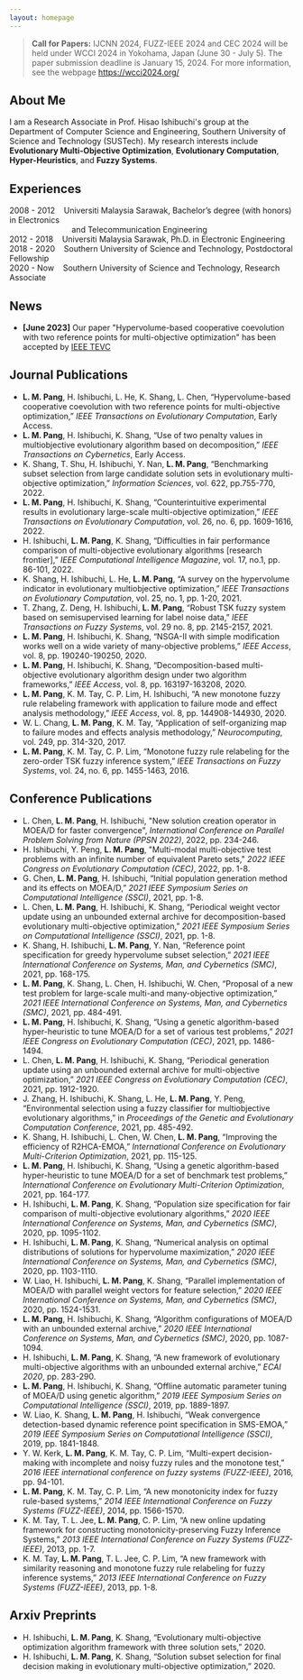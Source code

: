 ```yaml
---
layout: homepage
---
```


> **Call for Papers:** IJCNN 2024, FUZZ-IEEE 2024 and CEC 2024 will be held under WCCI 2024 in Yokohama, Japan (June 30 - July 5). The paper submission deadline is January 15, 2024. For more information, see the webpage https://wcci2024.org/

## About Me
I am a Research Associate in Prof. Hisao Ishibuchi's group at the Department of Computer Science and Engineering, Southern University of Science and Technology (SUSTech).
My research interests include **Evolutionary Multi-Objective Optimization**, **Evolutionary Computation**, **Hyper-Heuristics**, and **Fuzzy Systems**. 

## Experiences 
2008 - 2012 &nbsp;&nbsp; Universiti Malaysia Sarawak, Bachelor’s degree (with honors) in Electronics  
&nbsp;&nbsp;&nbsp;&nbsp;&nbsp;&nbsp;&nbsp;&nbsp;&nbsp;&nbsp;&nbsp;&nbsp;&nbsp;&nbsp;&nbsp;&nbsp;&nbsp;&nbsp;&nbsp;&nbsp;&nbsp;&nbsp;&nbsp;&nbsp;&nbsp;&nbsp;&nbsp;&nbsp;and Telecommunication Engineering  
2012 - 2018 &nbsp;&nbsp; Universiti Malaysia Sarawak, Ph.D. in Electronic Engineering  
2018 - 2020 &nbsp;&nbsp;  Southern University of Science and Technology, Postdoctoral Fellowship  
2020 - Now  &nbsp;&nbsp;  Southern University of Science and Technology, Research Associate  

## News

- **[June 2023]** Our paper "Hypervolume-based cooperative coevolution with two reference points for multi-objective optimization" has been accepted by [IEEE TEVC](https://ieeexplore.ieee.org/abstract/document/10155313)

## Journal Publications 
- **L. M. Pang**, H. Ishibuchi, L. He, K. Shang, L. Chen, “Hypervolume-based cooperative coevolution with two reference points for multi-objective optimization,” *IEEE Transactions on Evolutionary Computation*, Early Access. <br>
- **L. M. Pang**, H. Ishibuchi, K. Shang, “Use of two penalty values in multiobjective evolutionary algorithm based on decomposition,” *IEEE Transactions on Cybernetics*, Early Access.<br>
- K. Shang, T. Shu, H. Ishibuchi, Y. Nan, **L. M. Pang**, “Benchmarking subset selection from large candidate solution sets in evolutionary multi-objective optimization,” *Information Sciences*, vol. 622, pp.755-770, 2022. <br>
- **L. M. Pang**, H. Ishibuchi, K. Shang, “Counterintuitive experimental results in evolutionary large-scale multi-objective optimization,” *IEEE Transactions on Evolutionary Computation*, vol. 26, no. 6, pp. 1609-1616, 2022.<br>
- H. Ishibuchi, **L. M. Pang**, K. Shang, “Difficulties in fair performance comparison of multi-objective evolutionary algorithms [research frontier],” *IEEE Computational Intelligence Magazine*, vol. 17, no.1, pp. 86-101, 2022.<br>
- K. Shang, H. Ishibuchi, L. He, **L. M. Pang**, “A survey on the hypervolume indicator in evolutionary multiobjective optimization,” *IEEE Transactions on Evolutionary Computation*, vol. 25, no. 1, pp. 1-20, 2021.<br>
- T. Zhang, Z. Deng, H. Ishibuchi, **L. M. Pang**, “Robust TSK fuzzy system based on semisupervised learning for label noise data,” *IEEE Transactions on Fuzzy Systems*, vol. 29 no. 8, pp. 2145-2157, 2021.<br>
- **L. M. Pang**, H. Ishibuchi, K. Shang, “NSGA-II with simple modification works well on a wide variety of many-objective problems,” *IEEE Access*, vol. 8, pp. 190240-190250, 2020.<br>
- **L. M. Pang**, H. Ishibuchi, K. Shang, “Decomposition-based multi-objective evolutionary algorithm design under two algorithm frameworks,” *IEEE Access*, vol. 8, pp. 163197-163208, 2020.<br> 
- **L. M. Pang**, K. M. Tay, C. P. Lim, H. Ishibuchi, “A new monotone fuzzy rule relabeling framework with application to failure mode and effect analysis methodology,” *IEEE Access*, vol. 8, pp. 144908-144930, 2020.<br>
- W. L. Chang, **L. M. Pang**, K. M. Tay, “Application of self-organizing map to failure modes and effects analysis methodology,” *Neurocomputing*, vol. 249, pp. 314-320, 2017.<br>
- **L. M. Pang**, K. M. Tay, C. P. Lim, “Monotone fuzzy rule relabeling for the zero-order TSK fuzzy inference system,” *IEEE Transactions on Fuzzy Systems*, vol. 24, no. 6, pp. 1455-1463, 2016.<br>

## Conference Publications 
- L. Chen, **L. M. Pang**, H. Ishibuchi, "New solution creation operator in MOEA/D for faster convergence", *International Conference on Parallel Problem Solving from Nature (PPSN 2022)*, 2022, pp. 234-246. <br>
- H. Ishibuchi, Y. Peng, **L. M. Pang**, "Multi-modal multi-objective test problems with an infinite number of equivalent Pareto sets," *2022 IEEE Congress on Evolutionary Computation (CEC)*, 2022, pp. 1-8. <br>
- G. Chen, **L. M. Pang**, H. Ishibuchi, “Initial population generation method and its effects on MOEA/D,” *2021 IEEE Symposium Series on Computational Intelligence (SSCI)*, 2021, pp. 1-8. <br>
- L. Chen, **L. M. Pang**, H. Ishibuchi, K. Shang, “Periodical weight vector update using an unbounded external archive for decomposition-based evolutionary multi-objective optimization,” *2021 IEEE Symposium Series on Computational Intelligence (SSCI)*, 2021, pp. 1-8.<br>
- K. Shang, H. Ishibuchi, **L. M. Pang**, Y. Nan, “Reference point specification for greedy hypervolume subset selection,” *2021 IEEE International Conference on Systems, Man, and Cybernetics (SMC)*, 2021, pp. 168-175. <br>
- **L. M. Pang**, K. Shang, L. Chen, H. Ishibuchi, W. Chen, “Proposal of a new test problem for large-scale multi-and many-objective optimization,” *2021 IEEE International Conference on Systems, Man, and Cybernetics (SMC)*, 2021, pp. 484-491. <br>
- **L. M. Pang**, H. Ishibuchi, K. Shang, “Using a genetic algorithm-based hyper-heuristic to tune MOEA/D for a set of various test problems,” *2021 IEEE Congress on Evolutionary Computation (CEC)*, 2021, pp. 1486-1494. <br>
- L. Chen, **L. M. Pang**, H. Ishibuchi, K. Shang, “Periodical generation update using an unbounded external archive for multi-objective optimization,” *2021 IEEE Congress on Evolutionary Computation (CEC)*, 2021, pp. 1912-1920. <br>
- J. Zhang, H. Ishibuchi, K. Shang, L. He, **L. M. Pang**, Y. Peng, “Environmental selection using a fuzzy classifier for multiobjective evolutionary algorithms,”  in *Proceedings of the Genetic and Evolutionary Computation Conference*, 2021, pp. 485-492. <br>
- K. Shang, H. Ishibuchi, L. Chen, W. Chen, **L. M. Pang**, “Improving the efficiency of R2HCA-EMOA,” *International Conference on Evolutionary Multi-Criterion Optimization*, 2021, pp. 115-125.<br>
- **L. M. Pang**, H. Ishibuchi, K. Shang, “Using a genetic algorithm-based hyper-heuristic to tune MOEA/D for a set of benchmark test problems,” *International Conference on Evolutionary Multi-Criterion Optimization*, 2021, pp. 164-177. <br>
- H. Ishibuchi, **L. M. Pang**, K. Shang, “Population size specification for fair comparison of multi-objective evolutionary algorithms,” *2020 IEEE International Conference on Systems, Man, and Cybernetics (SMC)*, 2020, pp. 1095-1102. <br>
- H. Ishibuchi, **L. M. Pang**, K. Shang, “Numerical analysis on optimal distributions of solutions for hypervolume maximization,” *2020 IEEE International Conference on Systems, Man, and Cybernetics (SMC)*, 2020, pp. 1103-1110. <br>
- W. Liao, H. Ishibuchi, **L. M. Pang**, K. Shang, “Parallel implementation of MOEA/D with parallel weight vectors for feature selection,” *2020 IEEE International Conference on Systems, Man, and Cybernetics (SMC)*, 2020, pp. 1524-1531. <br>
- **L. M. Pang**, H. Ishibuchi, K. Shang, “Algorithm configurations of MOEA/D with an unbounded external archive,” *2020 IEEE International Conference on Systems, Man, and Cybernetics (SMC)*, 2020, pp. 1087-1094. <br>
- H. Ishibuchi, **L. M. Pang**, K. Shang, “A new framework of evolutionary multi-objective algorithms with an unbounded external archive,” *ECAI 2020*, pp. 283-290. <br>
- **L. M. Pang**, H. Ishibuchi, K. Shang, “Offline automatic parameter tuning of MOEA/D using genetic algorithm,” *2019 IEEE Symposium Series on Computational Intelligence (SSCI)*, 2019, pp. 1889-1897. <br>
- W. Liao, K. Shang, **L. M. Pang**, H. Ishibuchi, “Weak convergence detection-based dynamic reference point specification in SMS-EMOA,” *2019 IEEE Symposium Series on Computational Intelligence (SSCI)*, 2019, pp. 1841-1848. <br>
- Y. W. Kerk, **L. M. Pang**, K. M. Tay, C. P. Lim, “Multi-expert decision-making with incomplete and noisy fuzzy rules and the monotone test,” *2016 IEEE international conference on fuzzy systems (FUZZ-IEEE)*, 2016, pp. 94-101.<br>
- **L. M. Pang**, K. M. Tay, C. P. Lim, “A new monotonicity index for fuzzy rule-based systems,” *2014 IEEE International Conference on Fuzzy Systems (FUZZ-IEEE)*, 2014, pp. 1566-1570. <br>
- K. M. Tay, T. L. Jee, **L. M. Pang**, C. P. Lim, “A new online updating framework for constructing monotonicity-preserving Fuzzy Inference Systems,” *2013 IEEE International Conference on Fuzzy Systems (FUZZ-IEEE)*, 2013, pp. 1-7. <br>
- K. M. Tay, **L. M. Pang**, T. L. Jee, C. P. Lim, “A new framework with similarity reasoning and monotone fuzzy rule relabeling for fuzzy inference systems,” *2013 IEEE International Conference on Fuzzy Systems (FUZZ-IEEE)*, 2013, pp. 1-8.<br>

## Arxiv Preprints

- H. Ishibuchi, **L. M. Pang**, K. Shang, “Evolutionary multi-objective optimization algorithm framework with three solution sets,” 2020. <br> 
- H. Ishibuchi, **L. M. Pang**, K. Shang, “Solution subset selection for final decision making in evolutionary multi-objective optimization,” 2020.<br>
